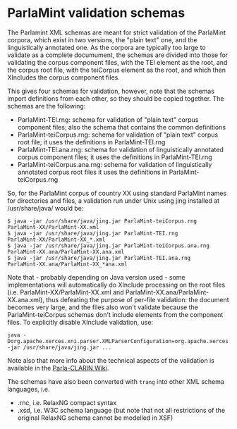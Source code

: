 # ParlaMint validation schemas

The Parlamint XML schemas are meant for strict validation of the ParlaMint corpora, which
exist in two versions, the "plain text" one, and the linguistically annotated one. As the
corpora are typically too large to validate as a complete documument, the schemas are
divided into those for validating the corpus component files, with the TEI element as the
root, and the corpus root file, with the teiCorpus element as the root, and which then
XIncludes the corpus component files.

This gives four schemas for validation, however, note that the schemas import definitions
from each other, so they should be copied together. The schemas are the following:

* ParlaMint-TEI.rng: schema for validation of "plain text" corpus component files; also the
  schema that contains the common definitions
* ParlaMint-teiCorpus.rng: schema for validation of "plain text" corpus root file; it uses
  the definitions in ParlaMint-TEI.rng
* ParlaMint-TEI.ana.rng: schema for validation of linguistically annotated corpus component
  files; it uses the definitions in ParlaMint-TEI.rng
* ParlaMint-teiCorpus.ana.rng: schema for validation of linguistically annotated corpus root
  files it uses the definitions in ParlaMint-teiCorpus.rng

So, for the ParlaMint corpus of country XX using standard ParlaMint names for directories and
files, a validation run under Unix using jing installed at /usr/share/java/ would be:

```
$ java -jar /usr/share/java/jing.jar ParlaMint-teiCorpus.rng     ParlaMint-XX/ParlaMint-XX.xml
$ java -jar /usr/share/java/jing.jar ParlaMint-TEI.rng           ParlaMint-XX/ParlaMint-XX_*.xml
$ java -jar /usr/share/java/jing.jar ParlaMint-teiCorpus.ana.rng ParlaMint-XX.ana/ParlaMint-XX.ana.xml
$ java -jar /usr/share/java/jing.jar ParlaMint-TEI.ana.rng       ParlaMint-XX.ana/ParlaMint-XX_*ana.xml
```

Note that - probably depending on Java version used - some implementations will
automatically do XInclude processing on the root files (i.e. ParlaMint-XX/ParlaMint-XX.xml
and ParlaMint-XX.ana/ParlaMint-XX.ana.xml), thus defeating the purpose of per-file
validation: the document becomes very large, and the files also won't validate because the
ParlaMint-teiCorpus schemas don't include elements from the component files. To explicitly
disable XInclude validation, use:

```
java -Dorg.apache.xerces.xni.parser.XMLParserConfiguration=org.apache.xerces.parsers.StandardParserConfiguration -jar /usr/share/java/jing.jar ...
```

Note also that more info about the technical aspects of the validation is available in the
[Parla-CLARIN Wiki](https://github.com/clarin-eric/parla-clarin/wiki/Validating-your-data).

The schemas have also been converted with `trang` into other XML schema languages, i.e.
* .rnc, i.e. RelaxNG compact syntax
* .xsd, i.e. W3C schema language (but note that not all restrictions of the original
  RelaxNG schema cannot be modelled in XSF)
